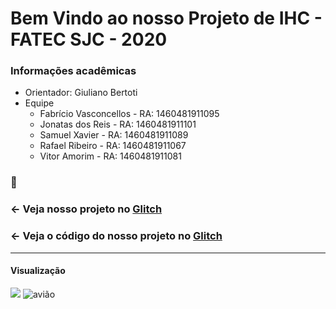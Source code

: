Bem Vindo ao nosso Projeto de IHC - FATEC SJC - 2020
=================

### Informações acadêmicas
- Orientador: Giuliano Bertoti
- Equipe
     - Fabrício Vasconcellos - RA: 1460481911095
     - Jonatas dos Reis - RA: 1460481911101
     - Samuel Xavier - RA: 1460481911089
     - Rafael Ribeiro - RA: 1460481911067
     - Vitor Amorim - RA: 1460481911081

### :round_pushpin:
### ← Veja nosso projeto no [Glitch](https://ihc-projeto2.glitch.me/)
### ← Veja o código do nosso projeto no [Glitch](https://glitch.com/edit/#!/ihc-projeto2)
-------------------

    
   
#### Visualização
![](aviao.gif)
![avião](https://user-images.githubusercontent.com/50558260/85938944-02f8ba80-b8e8-11ea-987e-0c59b80c7523.gif)
